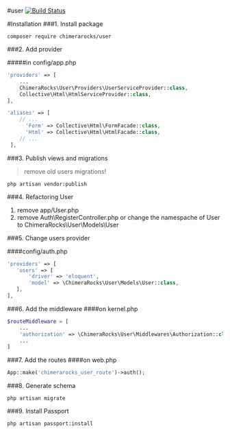 #user
[![Build Status](https://travis-ci.org/chimerarocks/user.svg?branch=master)](https://travis-ci.org/chimerarocks/user)

#Installation
###1. Install package

```
composer require chimerarocks/user
```

###2. Add provider

#####in config/app.php

```php
'providers' => [
    ...
    ChimeraRocks\User\Providers\UserServiceProvider::class,
    Collective\Html\HtmlServiceProvider::class,
],

'aliases' => [
    // ...
      'Form' => Collective\Html\FormFacade::class,
      'Html' => Collective\Html\HtmlFacade::class,
    // ...
 ],
```

###3. Publish views and migrations
>remove old users migrations!

```
php artisan vendor:publish
```

###4. Refactoring User
1. remove app/User.php
2. remove Auth\RegisterController.php or change the namespache of User to ChimeraRocks\User\Models\User

###5. Change users provider

####config/auth.php

```php
'providers' => [
   'users' => [
       'driver' => 'eloquent',
       'model' => \ChimeraRocks\User\Models\User::class,
   ],
],
```
###6. Add the middleware
####on kernel.php

```php
$routeMiddleware = [
    ...
    'authorization' => \ChimeraRocks\User\Middlewares\Authorization::class,
    ...
]
```

###7. Add the routes
####on web.php

```php
App::make('chimerarocks_user_route')->auth();
```

###8. Generate schema
```
php artisan migrate
```

###9. Install Passport
```
php artisan passport:install
```
